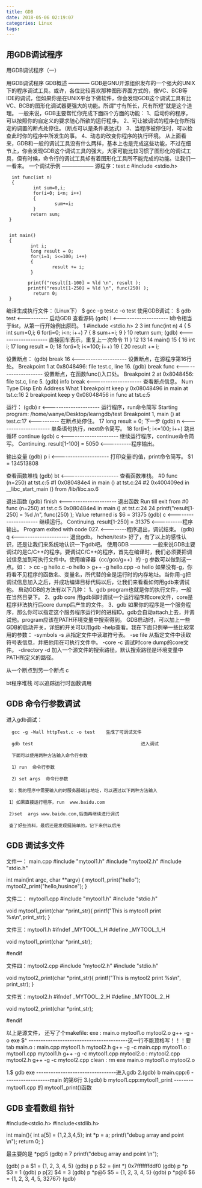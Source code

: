 ```yaml
---
title: GDB
date: 2018-05-06 02:19:07
categories: Linux
tags:
---
```


## 用GDB调试程序

用GDB调试程序（一）

用GDB调试程序
GDB概述
————
GDB是GNU开源组织发布的一个强大的UNIX下的程序调试工具。或许，各位比较喜欢那种图形界面方式的，像VC、BCB等IDE的调试，但如果你是在UNIX平台下做软件，你会发现GDB这个调试工具有比VC、BCB的图形化调试器更强大的功能。所谓“寸有所长，尺有所短”就是这个道理。
一般来说，GDB主要帮忙你完成下面四个方面的功能：
    1、启动你的程序，可以按照你的自定义的要求随心所欲的运行程序。
    2、可让被调试的程序在你所指定的调置的断点处停住。（断点可以是条件表达式）
    3、当程序被停住时，可以检查此时你的程序中所发生的事。
    4、动态的改变你程序的执行环境。
从上面看来，GDB和一般的调试工具没有什么两样，基本上也是完成这些功能，不过在细节上，你会发现GDB这个调试工具的强大，大家可能比较习惯了图形化的调试工具，但有时候，命令行的调试工具却有着图形化工具所不能完成的功能。让我们一一看来。
一个调试示例
——————
源程序：test.c
      #include <stdio.h>
     
      int func(int n)
      {
              int sum=0,i;
              for(i=0; i<n; i++)
              {
                      sum+=i;
              }
             return sum;
     }
    
    
     int main()
     {
             int i;
             long result = 0;
             for(i=1; i<=100; i++)
             {
                     result += i;
             }
    
            printf("result[1-100] = %ld \n", result );
            printf("result[1-250] = %ld \n", func(250) );
              return 0;
     }
编译生成执行文件：（Linux下）
    $ gcc -g test.c -o test
使用GDB调试：
$ gdb test  <---------- 启动GDB
查看源码
(gdb) l     <-------------------- l命令相当于list，从第一行开始例出原码。
1        #include <stdio.h>
2
3        int func(int n)
4        {
5                int sum=0,i;
6                for(i=0; i<n; i++)
7                {
8                        sum+=i;
9                }
10               return sum;
(gdb)       <-------------------- 直接回车表示，重复上一次命令
11       }
12
13
14       main()
15       {
16               int i;
17               long result = 0;
18               for(i=1; i<=100; i++)
19               {
20                       result += i;   

设置断点：
(gdb) break 16    <-------------------- 设置断点，在源程序第16行处。
Breakpoint 1 at 0x8048496: file test.c, line 16.
(gdb) break func  <-------------------- 设置断点，在函数func()入口处。
Breakpoint 2 at 0x8048456: file tst.c, line 5.
(gdb) info break  <-------------------- 查看断点信息。
Num Type           Disp Enb Address    What
1   breakpoint     keep y   0x08048496 in main at tst.c:16
2   breakpoint     keep y   0x08048456 in func at tst.c:5

运行：
(gdb) r           <--------------------- 运行程序，run命令简写
Starting program: /home/wanye/Desktop/learngdb/test
Breakpoint 1, main () at test.c:17    <---------- 在断点处停住。
17               long result = 0;
下一步
(gdb) n          <--------------------- 单条语句执行，next命令简写。
18               for(i=1; i<=100; i++)
跳出循环 continue
(gdb) c          <--------------------- 继续运行程序，continue命令简写。
Continuing.
result[1-100] = 5050       <----------程序输出。

输出变量
(gdb) p i        <--------------------- 打印变量i的值，print命令简写。
$1 = 134513808

查看函数堆栈
(gdb) bt        <--------------------- 查看函数堆栈。
#0  func (n=250) at tst.c:5
#1  0x080484e4 in main () at tst.c:24
#2  0x400409ed in __libc_start_main () from /lib/libc.so.6

退出函数
(gdb) finish    <--------------------- 退出函数
Run till exit from #0  func (n=250) at tst.c:5
0x080484e4 in main () at tst.c:24
24              printf("result[1-250] = %d /n", func(250) );
Value returned is $6 = 31375
(gdb) c     <--------------------- 继续运行。
Continuing.
result[1-250] = 31375    <----------程序输出。
Program exited with code 027. <--------程序退出，调试结束。
(gdb) q     <--------------------- 退出gdb。
hchen/test>
好了，有了以上的感性认识，还是让我们来系统地认识一下gdb吧。
使用GDB
————
一般来说GDB主要调试的是C/C++的程序。要调试C/C++的程序，首先在编译时，我们必须要把调试信息加到可执行文件中。使用编译器（cc/gcc/g++）的 -g 参数可以做到这一点。如：
    > cc -g hello.c -o hello
    > g++ -g hello.cpp -o hello
如果没有-g，你将看不见程序的函数名、变量名，所代替的全是运行时的内存地址。当你用-g把调试信息加入之后，并成功编译目标代码以后，让我们来看看如何用gdb来调试他。
启动GDB的方法有以下几种：
    1、gdb <program> 
       program也就是你的执行文件，一般在当然目录下。
    2、gdb <program> core
       用gdb同时调试一个运行程序和core文件，core是程序非法执行后core dump后产生的文件。
    3、gdb <program> <PID>
       如果你的程序是一个服务程序，那么你可以指定这个服务程序运行时的进程ID。gdb会自动attach上去，并调试他。program应该在PATH环境变量中搜索得到。
GDB启动时，可以加上一些GDB的启动开关，详细的开关可以用gdb -help查看。我在下面只例举一些比较常用的参数：
    -symbols <file> 
    -s <file> 
    从指定文件中读取符号表。
    -se file 
    从指定文件中读取符号表信息，并把他用在可执行文件中。
    -core <file>
    -c <file> 
    调试时core dump的core文件。
    -directory <directory>
    -d <directory>
    加入一个源文件的搜索路径。默认搜索路径是环境变量中PATH所定义的路径。


从一个断点到另一个断点 c 

bt程序堆栈  可以追踪运行时函数调用

## GDB 命令行参数调试
进入gdb调试：

      gcc -g -Wall httpTest.c -o test    生成了可调试文件

      gdb test                                        进入调试

      下面可以使用两种方法输入命令行参数

      1）run  命令行参数

      2）set args  命令行参数

     如：我的程序中需要输入的时服务器端ip地址，可以通过以下两种方法输入

     1）如果直接运行程序，run  www.baidu.com

     2)set  args www.baidu.com,后面再继续进行调试

     查了好些资料，最后还是发现挺简单的，记下来供以后用    


## GDB 调试多文件
文件一： main.cpp
#include "mytool1.h"
#include "mytool2.h"
#include "stdio.h"

int main(int argc, char **argv) {
mytool1_print("hello");
mytool2_print("hello,husince");
}

文件二： mytool1.cpp
#include "mytool1.h"
#include "stdio.h"

void mytool1_print(char *print_str){
printf("This is mytool1 print %s\n",print_str);
}

文件三：mytool1.h
#ifndef _MYTOOL_1_H
#define _MYTOOL_1_H

void mytool1_print(char *print_str);

#endif

文件四：mytool2.cpp
#include "mytool2.h"
#include "stdio.h"

void mytool2_print(char *print_str){
printf("This is mytool2 print %s\n", print_str);
}

文件五：mytool2.h
#ifndef _MYTOOL_2_H
#define _MYTOOL_2_H

void mytool2_print(char *print_str);

#endif

以上是源文件， 还写了个makefile:
exe : main.o mytool1.o mytool2.o
     g++ -g -o exe $^  -----------------------------------------这一行不能顶格写！！！要tab
main.o : main.cpp mytool1.h mytool2.h
     g++ -g -c main.cpp
mytoo11.o : mytool1.cpp mytool1.h
     g++ -g -c mytool1.cpp
mytool2.o : mytool2.cpp mytool2.h
     g++ -g -c mytool2.cpp
clean :
     rm exe main.o mytool1.o mytool2.o

1.$ gdb exe  ---------------------------------进入gdb
2.(gdb) b main.cpp:6       -------------------main 的第6行
3.(gdb) b mytool1.cpp:mytool1_print   --------mytool1.cpp 的 mytool1_print()函数

## GDB 查看数组 指针

#include<stdio.h>
#include<stdlib.h>

int main(){
    int a[5] = {1,2,3,4,5};
    int *p = a;
    printf("debug array and point \n");
    return 0;
}

最主要的是 *p@5
(gdb) n
7 printf("debug array and point \n");

(gdb) p a
$1 = {1, 2, 3, 4, 5}
(gdb) p p
$2 = (int *) 0x7fffffffddf0
(gdb) p *p
$3 = 1
(gdb) p p[2]
$4 = 3
(gdb) p *p@5
$5 = {1, 2, 3, 4, 5}
(gdb) p *p@6
$6 = {1, 2, 3, 4, 5, 32767}
(gdb) 


